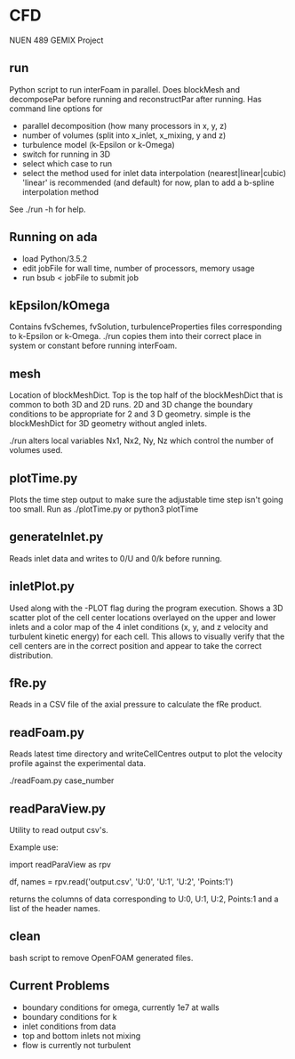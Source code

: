 # CFD
NUEN 489 GEMIX Project

## run 
Python script to run interFoam in parallel. 
Does blockMesh and decomposePar before running and reconstructPar after running. 
Has command line options for 
* parallel decomposition (how many processors in x, y, z)
* number of volumes (split into x_inlet, x_mixing, y and z) 
* turbulence model (k-Epsilon or k-Omega) 
* switch for running in 3D 
* select which case to run 
* select the method used for inlet data interpolation (nearest|linear|cubic)
    'linear' is recommended (and default) for now, plan to add a b-spline interpolation method

See ./run -h for help. 

## Running on ada
* load Python/3.5.2 
* edit jobFile for wall time, number of processors, memory usage 
* run bsub < jobFile to submit job 

## kEpsilon/kOmega
Contains fvSchemes, fvSolution, turbulenceProperties files corresponding to k-Epsilon or k-Omega. 
./run copies them into their correct place in system or constant before running interFoam. 

## mesh
Location of blockMeshDict. Top is the top half of the blockMeshDict that is common to both 3D and 2D runs. 2D and 3D change the boundary conditions to be appropriate for 2 and 3 D geometry. simple is the blockMeshDict for 3D geometry without angled inlets. 

./run alters local variables Nx1, Nx2, Ny, Nz which control the number of volumes used. 

## plotTime.py
Plots the time step output to make sure the adjustable time step isn't going too small. 
Run as ./plotTime.py or python3 plotTime

## generateInlet.py 
Reads inlet data and writes to 0/U and 0/k before running. 

## inletPlot.py
Used along with the -PLOT flag during the program execution. Shows a 3D scatter plot of the cell center locations overlayed on the upper and lower inlets and a color map of the 4 inlet conditions (x, y, and z velocity and turbulent kinetic energy) for each cell. This allows to visually verify that the cell centers are in the correct position and appear to take the correct distribution.

## fRe.py
Reads in a CSV file of the axial pressure to calculate the fRe product. 

## readFoam.py 
Reads latest time directory and writeCellCentres output to plot the velocity profile against the experimental data. 

./readFoam.py case_number 

## readParaView.py 
Utility to read output csv's. 

Example use:

import readParaView as rpv 

df, names = rpv.read('output.csv', 'U:0', 'U:1', 'U:2', 'Points:1')

returns the columns of data corresponding to U:0, U:1, U:2, Points:1 and a list of the header names. 

## clean 
bash script to remove OpenFOAM generated files. 

## Current Problems
* boundary conditions for omega, currently 1e7 at walls
* boundary conditions for k 
* inlet conditions from data 
* top and bottom inlets not mixing 
* flow is currently not turbulent 

